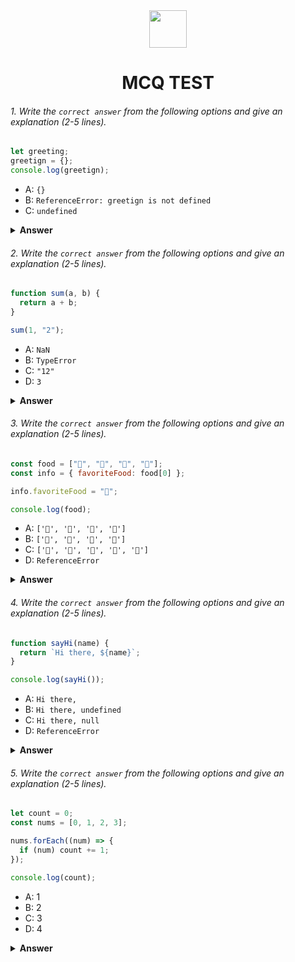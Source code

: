<div align="center">
  <img height="60" src="https://edurev.gumlet.io/AllImages/original/ApplicationImages/CourseImages/944e5d47-8c55-4a89-91e5-22ab5f2798fc_CI.png">
  <h1>MCQ TEST</h1>
</div>

###### 1. Write the `correct answer` from the following options and give an explanation (2-5 lines).

```javascript
let greeting;
greetign = {};
console.log(greetign);
```

- A: `{}`
- B: `ReferenceError: greetign is not defined`
- C: `undefined`

<details><summary><b>Answer</b></summary>
<p>

#### Answer: B: `ReferenceError: greetign is not defined`

<i>In the given code, there is a typo in the variable name. The variable is declared as let greeting; but is assigned a value using the incorrect spelling greetign = {};. JavaScript is case-sensitive, so greeting and greetign are considered different variables. As a result, greetign is not defined, leading to a ReferenceError when trying to log its value.</i>

</p>
</details>

###### 2. Write the `correct answer` from the following options and give an explanation (2-5 lines).

```javascript
function sum(a, b) {
  return a + b;
}

sum(1, "2");
```

- A: `NaN`
- B: `TypeError`
- C: `"12"`
- D: `3`

<details><summary><b>Answer</b></summary>
<p>

#### Answer: C: `"12"`

<i>In JavaScript, when the + operator is used with a string and a number, it performs string concatenation. In the given code, the function sum(1, "2") is called with a number 1 and a string "2". JavaScript converts the number 1 into a string and concatenates it with the string "2", resulting in the string "12"</i>

</p>
</details>

###### 3. Write the `correct answer` from the following options and give an explanation (2-5 lines).

```javascript
const food = ["🍕", "🍫", "🥑", "🍔"];
const info = { favoriteFood: food[0] };

info.favoriteFood = "🍝";

console.log(food);
```

- A: `['🍕', '🍫', '🥑', '🍔']`
- B: `['🍝', '🍫', '🥑', '🍔']`
- C: `['🍝', '🍕', '🍫', '🥑', '🍔']`
- D: `ReferenceError`

<details><summary><b>Answer</b></summary>
<p>

#### Answer: A: `['🍕', '🍫', '🥑', '🍔']`

<i>The info object is created with a property favoriteFood that initially references the first element of the food array, which is "🍕". However, later in the code, info.favoriteFood is reassigned to "🍝". This reassignment does not affect the original food array. When console.log(food) is executed, it prints the original food array, which remains unchanged.</i>

</p>
</details>

###### 4. Write the `correct answer` from the following options and give an explanation (2-5 lines).

```javascript
function sayHi(name) {
  return `Hi there, ${name}`;
}

console.log(sayHi());
```

- A: `Hi there,`
- B: `Hi there, undefined`
- C: `Hi there, null`
- D: `ReferenceError`

<details><summary><b>Answer</b></summary>
<p>

#### Answer: B: `Hi there, undefined`

<i>The sayHi function expects a name parameter, but when it is called in console.log(sayHi()); without passing any argument, the name variable inside the function is undefined. JavaScript does not throw an error in this case; instead, it uses the default value of undefined for the name parameter. Therefore, the function returns "Hi there, undefined" when logged to the console.</i>

</p>
</details>

###### 5. Write the `correct answer` from the following options and give an explanation (2-5 lines).

```javascript
let count = 0;
const nums = [0, 1, 2, 3];

nums.forEach((num) => {
  if (num) count += 1;
});

console.log(count);
```

- A: 1
- B: 2
- C: 3
- D: 4

<details><summary><b>Answer</b></summary>
<p>

#### Answer: C: 3

<i>The forEach method iterates over each element in the nums array. In JavaScript, 0 is considered a falsy value, and all other numbers (including 1, 2, and 3 in this case) are truthy. The if (num) condition checks if the current element is truthy, and if it is, the count variable is incremented by 1. Since there are three truthy values (1, 2, and 3) in the array, the count variable becomes 3. When console.log(count) is executed, it prints the value of count, which is 3.</i>

</p>
</details>



